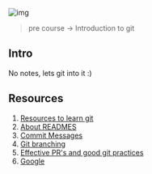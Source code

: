 ![img](https://assets.imaginablefutures.com/media/images/ALX_Logo.max-200x150.png)

> pre course -> Introduction to git 

## Intro
No notes, lets git into it :)

## Resources
1. [Resources to learn git](https://docs.github.com/en/get-started/quickstart/set-up-git)
2. [About READMES](https://docs.github.com/en/repositories/managing-your-repositorys-settings-and-features/customizing-your-repository/about-readmes)
3. [Commit Messages](https://cbea.ms/git-commit/)
4. [Git branching](https://learngitbranching.js.org/)
5. [Effective PR's and good git practices](https://codeinthehole.com/tips/pull-requests-and-other-good-practices-for-teams-using-github/)
6. [Google](https://www.google.com/search?q=git+usage)